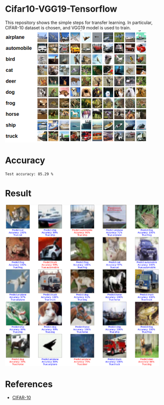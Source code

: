 # Cifar10-VGG19-Tensorflow
This repository shows the simple steps for transfer learning. In particular, CIFAR-10 dataset is chosen, and VGG19 model is used to train.
![Cifar-10](https://github.com/amirhosseinzinati/Tensorflow-Cifar10-CNN/blob/main/cf10.png)
# Accuracy
```
Test accuracy: 85.29 %
```
# Result
![VGG19Result](https://github.com/amirhosseinzinati/Cifar10-VGG19--Tensorflow/blob/main/VGG19TestResult.png)

# References
- [CIFAR-10](https://www.cs.toronto.edu/~kriz/cifar.html)
